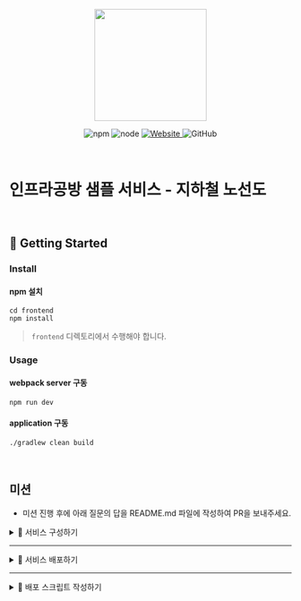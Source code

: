 <p align="center">
    <img width="200px;" src="https://raw.githubusercontent.com/woowacourse/atdd-subway-admin-frontend/master/images/main_logo.png"/>
</p>
<p align="center">
  <img alt="npm" src="https://img.shields.io/badge/npm-%3E%3D%205.5.0-blue">
  <img alt="node" src="https://img.shields.io/badge/node-%3E%3D%209.3.0-blue">
  <a href="https://edu.nextstep.camp/c/R89PYi5H" alt="nextstep atdd">
    <img alt="Website" src="https://img.shields.io/website?url=https%3A%2F%2Fedu.nextstep.camp%2Fc%2FR89PYi5H">
  </a>
  <img alt="GitHub" src="https://img.shields.io/github/license/next-step/atdd-subway-service">
</p>

<br>

# 인프라공방 샘플 서비스 - 지하철 노선도

<br>

## 🚀 Getting Started

### Install
#### npm 설치
```
cd frontend
npm install
```
> `frontend` 디렉토리에서 수행해야 합니다.

### Usage
#### webpack server 구동
```
npm run dev
```
#### application 구동
```
./gradlew clean build
```
<br>

## 미션

* 미션 진행 후에 아래 질문의 답을 README.md 파일에 작성하여 PR을 보내주세요.

<details markdown="1">
<summary> 🚀 서비스 구성하기 </summary>

### 0단계 - pem 키 생성하기

1. 서버에 접속을 위한 pem키를 [구글드라이브](https://drive.google.com/drive/folders/1dZiCUwNeH1LMglp8dyTqqsL1b2yBnzd1?usp=sharing)에 업로드해주세요

2. 업로드한 pem키는 무엇인가요.

* key-songsimo.pem


### 1단계 - 망 구성하기

- [x] VPC 생성
    - [x] CIDR은 C class(x.x.x.x/24)로 생성. 이 때, 다른 사람과 겹치지 않게 생성

- [x] Subnet 생성
    - [x] 외부망으로 사용할 Subnet : 64개씩 2개 (AZ를 다르게 구성)
    - [x] 내부망으로 사용할 Subnet : 32개씩 1개
    - [x] 관리용으로 사용할 Subnet : 32개씩 1개

- [x] Internet Gateway 연결

- [x] Route Table 생성

- [x] Security Group 설정
    - [x] 외부망
        * 전체 대역 : 8080 포트 오픈
        * 관리망 : 22번 포트 오픈

    - [x] 내부망
        * 외부망 : 3306 포트 오픈
        * 관리망 : 22번 포트 오픈

    - [x] 관리망
        * 자신의 공인 IP : 22번 포트 오픈

    - [x] 서버 생성
        - [x] 외부망에 웹 서비스용도의 EC2 생성
        - [x] 내부망에 데이터베이스용도의 EC2 생성
        - [x] 관리망에 베스쳔 서버용도의 EC2 생성
        - [x] 베스쳔 서버에 Session Timeout 600s 설정
        - [x] 베스쳔 서버에 Command 감사로그 설정

1. 구성한 망의 서브넷 대역을 알려주세요
- 대역 : 
```text
(1) 외부망: 
  - 192.168.47.0/26   : songsimo-public-a-EC2
  - 192.168.47.64/26  : songsimo-public-c-EC2

(2) 내부망:
  - 192.168.47.128/27 : songsimo-internal-EC2

(3) 관리망: 
  - 192.168.47.160/27 : songsimo-bastion-EC2

```

2. 배포한 서비스의 공인 IP(혹은 URL)를 알려주세요

- URL : http://songsimo.kro.kr:8080


</details>

---

<details markdown="2">
<summary> 🚀 서비스 배포하기 </summary>

* 운영 환경 구성하기

- [x] 웹 애플리케이션 앞단에 Reverse Proxy 구성하기
  - [x] 외부망에 Nginx로 Reverse Proxy를 구성
  - [x] Reverse Proxy에 TLS 설정

- [x] 운영 데이터베이스 구성하기

* 개발 환경 구성하기

- [x] 설정 파일 나누기
  - [x] JUnit : h2
  - [x] Local : docker(mysql)
  - [x] Prod : 운영 DB를 사용하도록 설정

### 2단계 - 배포하기
1. TLS가 적용된 URL을 알려주세요

- URL : https://songsimo.kro.kr

</details>

---

<details markdown="2">
<summary> 🚀 배포 스크립트 작성하기 </summary>

### 3단계 - 배포 스크립트 작성하기

1. 작성한 배포 스크립트를 공유해주세요.

```shell
bash ./deploy.sh songsimo prod
```

</details>
